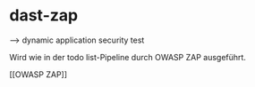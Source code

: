 # dast-zap

--> dynamic application security test

Wird wie in der todo list-Pipeline durch OWASP ZAP ausgeführt.

[[OWASP ZAP]]